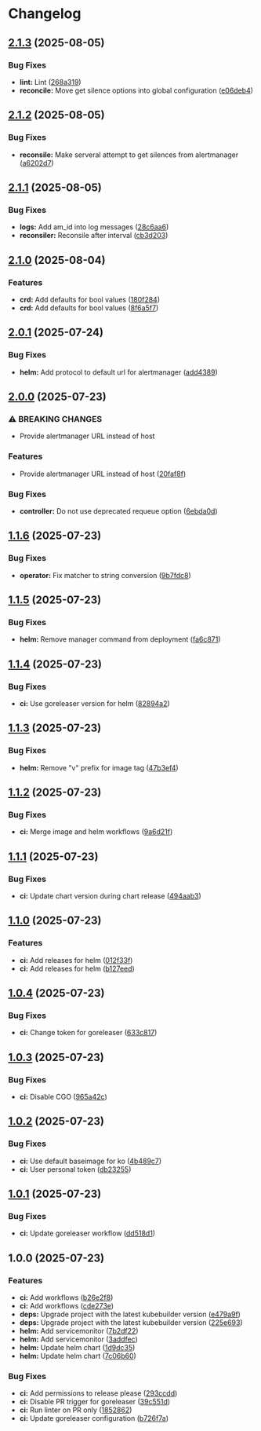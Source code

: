 # Changelog

## [2.1.3](https://github.com/silence-operator/silence-operator/compare/v2.1.2...v2.1.3) (2025-08-05)


### Bug Fixes

* **lint:** Lint ([268a319](https://github.com/silence-operator/silence-operator/commit/268a319dcbd12744681d5cac623a9cf5014b36b7))
* **reconcile:** Move get silence options into global configuration ([e06deb4](https://github.com/silence-operator/silence-operator/commit/e06deb4a885ca0877944403b4ea470c9ca4a05b3))

## [2.1.2](https://github.com/silence-operator/silence-operator/compare/v2.1.1...v2.1.2) (2025-08-05)


### Bug Fixes

* **reconsile:** Make serveral attempt to get silences from alertmanager ([a6202d7](https://github.com/silence-operator/silence-operator/commit/a6202d7a27de11abd83625ab1fdd254e13d89dd1))

## [2.1.1](https://github.com/silence-operator/silence-operator/compare/v2.1.0...v2.1.1) (2025-08-05)


### Bug Fixes

* **logs:** Add am_id into log messages ([28c6aa6](https://github.com/silence-operator/silence-operator/commit/28c6aa6b09bd10349d897542ec029b9b223c0716))
* **reconsiler:** Reconsile after interval ([cb3d203](https://github.com/silence-operator/silence-operator/commit/cb3d20353af265bf8ad9dcddc00a3ab2ec82234d))

## [2.1.0](https://github.com/silence-operator/silence-operator/compare/v2.0.1...v2.1.0) (2025-08-04)


### Features

* **crd:** Add defaults for bool values ([180f284](https://github.com/silence-operator/silence-operator/commit/180f284a3d7b6c0959268bd8cf651df839479a59))
* **crd:** Add defaults for bool values ([8f6a5f7](https://github.com/silence-operator/silence-operator/commit/8f6a5f78519b357a45adbe428729da857933d70e))

## [2.0.1](https://github.com/silence-operator/silence-operator/compare/v2.0.0...v2.0.1) (2025-07-24)


### Bug Fixes

* **helm:** Add protocol to default url for alertmanager ([add4389](https://github.com/silence-operator/silence-operator/commit/add43891a568b20ad96f85f48281123602b4bae7))

## [2.0.0](https://github.com/silence-operator/silence-operator/compare/v1.1.6...v2.0.0) (2025-07-23)


### ⚠ BREAKING CHANGES

* Provide alertmanager URL instead of host

### Features

* Provide alertmanager URL instead of host ([20faf8f](https://github.com/silence-operator/silence-operator/commit/20faf8f98be763395e77864d1e940c6212a6aeda))


### Bug Fixes

* **controller:** Do not use deprecated requeue option ([6ebda0d](https://github.com/silence-operator/silence-operator/commit/6ebda0dcd6cfefbed90d15567de270b41cb8d827))

## [1.1.6](https://github.com/silence-operator/silence-operator/compare/v1.1.5...v1.1.6) (2025-07-23)


### Bug Fixes

* **operator:** Fix matcher to string conversion ([9b7fdc8](https://github.com/silence-operator/silence-operator/commit/9b7fdc833dbc956a920f617a953f60bdb9a6b6f5))

## [1.1.5](https://github.com/silence-operator/silence-operator/compare/v1.1.4...v1.1.5) (2025-07-23)


### Bug Fixes

* **helm:** Remove manager command from deployment ([fa6c871](https://github.com/silence-operator/silence-operator/commit/fa6c8713424b94588fb49d351b4f6be9186c0225))

## [1.1.4](https://github.com/silence-operator/silence-operator/compare/v1.1.3...v1.1.4) (2025-07-23)


### Bug Fixes

* **ci:** Use goreleaser version for helm ([82894a2](https://github.com/silence-operator/silence-operator/commit/82894a24b81745e6a31d58d98231310633c22ddd))

## [1.1.3](https://github.com/silence-operator/silence-operator/compare/v1.1.2...v1.1.3) (2025-07-23)


### Bug Fixes

* **helm:** Remove "v" prefix for image tag ([47b3ef4](https://github.com/silence-operator/silence-operator/commit/47b3ef470844d349b8d2ebdbef8918e8403a02f9))

## [1.1.2](https://github.com/silence-operator/silence-operator/compare/v1.1.1...v1.1.2) (2025-07-23)


### Bug Fixes

* **ci:** Merge image and helm workflows ([9a6d21f](https://github.com/silence-operator/silence-operator/commit/9a6d21fe52fae228deee06696daef24db0fb06b2))

## [1.1.1](https://github.com/silence-operator/silence-operator/compare/v1.1.0...v1.1.1) (2025-07-23)


### Bug Fixes

* **ci:** Update chart version during chart release ([494aab3](https://github.com/silence-operator/silence-operator/commit/494aab39cac2e78f018a40f45d3be17eec136fc5))

## [1.1.0](https://github.com/silence-operator/silence-operator/compare/v1.0.4...v1.1.0) (2025-07-23)


### Features

* **ci:** Add releases for helm ([012f33f](https://github.com/silence-operator/silence-operator/commit/012f33f6df2894976023ae791d554092184acd67))
* **ci:** Add releases for helm ([b127eed](https://github.com/silence-operator/silence-operator/commit/b127eed903d5cb28fbeaacd6ea4d043687bb87d1))

## [1.0.4](https://github.com/silence-operator/silence-operator/compare/v1.0.3...v1.0.4) (2025-07-23)


### Bug Fixes

* **ci:** Change token for goreleaser ([633c817](https://github.com/silence-operator/silence-operator/commit/633c81705beaa8e16afe5b1aa2a8d6438198f142))

## [1.0.3](https://github.com/silence-operator/silence-operator/compare/v1.0.2...v1.0.3) (2025-07-23)


### Bug Fixes

* **ci:** Disable CGO ([965a42c](https://github.com/silence-operator/silence-operator/commit/965a42cc2a0bbfefa0f5b50871d0df45164ae9ce))

## [1.0.2](https://github.com/silence-operator/silence-operator/compare/v1.0.1...v1.0.2) (2025-07-23)


### Bug Fixes

* **ci:** Use default baseimage for ko ([4b489c7](https://github.com/silence-operator/silence-operator/commit/4b489c7916f13920d497c299e0e724a6168968d0))
* **ci:** User personal token ([db23255](https://github.com/silence-operator/silence-operator/commit/db232555aa2a1bdaae3fce31d18770a690080f37))

## [1.0.1](https://github.com/silence-operator/silence-operator/compare/v1.0.0...v1.0.1) (2025-07-23)


### Bug Fixes

* **ci:** Update goreleaser workflow ([dd518d1](https://github.com/silence-operator/silence-operator/commit/dd518d119c79a7f925f67c82dd089616037edfd7))

## 1.0.0 (2025-07-23)


### Features

* **ci:** Add workflows ([b26e2f8](https://github.com/silence-operator/silence-operator/commit/b26e2f8157861a1d74d5f379ceaaddc1f7f6e5c4))
* **ci:** Add workflows ([cde273e](https://github.com/silence-operator/silence-operator/commit/cde273ee85844339f645b6d8005fb7271051c8bf))
* **deps:** Upgrade project with the latest kubebuilder version ([e479a9f](https://github.com/silence-operator/silence-operator/commit/e479a9f0ae35885753130abb2b0a560a971150f9))
* **deps:** Upgrade project with the latest kubebuilder version ([225e693](https://github.com/silence-operator/silence-operator/commit/225e69313aa965b58c40a85deb9cbd5ad60276b8))
* **helm:** Add servicemonitor ([7b2df22](https://github.com/silence-operator/silence-operator/commit/7b2df22ab4cd2ca12e7d8e5c0858e4129b9078ef))
* **helm:** Add servicemonitor ([3addfec](https://github.com/silence-operator/silence-operator/commit/3addfec346a863e38cea2d8a50beab505adb349e))
* **helm:** Update helm chart ([1d9dc35](https://github.com/silence-operator/silence-operator/commit/1d9dc358160ffe917202bb8af0281379b33b1f49))
* **helm:** Update helm chart ([7c06b60](https://github.com/silence-operator/silence-operator/commit/7c06b60a3239c41b7b3ec7d2ac15e5e9287a7b49))


### Bug Fixes

* **ci:** Add permissions to release please ([293ccdd](https://github.com/silence-operator/silence-operator/commit/293ccdd55af960dc252ce8666b8d6cd21380838b))
* **ci:** Disable PR trigger for goreleaser ([39c551d](https://github.com/silence-operator/silence-operator/commit/39c551da8cafa2bfb0803c04adcd5aa00625c58b))
* **ci:** Run linter on PR only ([1852862](https://github.com/silence-operator/silence-operator/commit/1852862047c5887d4178e07880fc6f0a7875b691))
* **ci:** Update goreleaser configuration ([b726f7a](https://github.com/silence-operator/silence-operator/commit/b726f7a155dc3aa28b1ac42c4fff0c48637af122))
